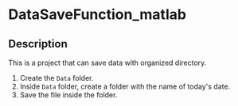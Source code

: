 # DataSaveFunction_matlab

## Description
This is a project that can save data with organized directory.

1. Create the `Data` folder.
2. Inside `Data` folder, create a folder with the name of today's date.
3. Save the file inside the folder.


